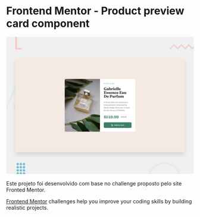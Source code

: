# Frontend Mentor - Product preview card component

![Design preview for the Product preview card component coding challenge](./design/desktop-preview.jpg)

Este projeto foi desenvolvido com base no challenge proposto pelo site Fronted Mentor.

[Frontend Mentor](https://www.frontendmentor.io) challenges help you improve your coding skills by building realistic projects.
